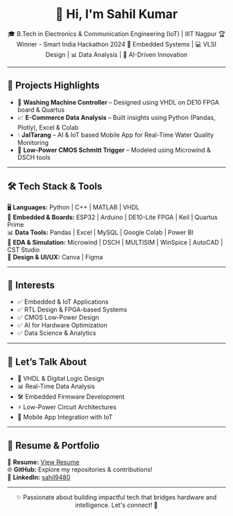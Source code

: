 <h1 align="center">👋 Hi, I'm Sahil Kumar</h1>
<p align="center">
🎓 B.Tech in Electronics & Communication Engineering (IoT) | IIIT Nagpur  
🏆 Winner - Smart India Hackathon 2024  
🔧 Embedded Systems | 💻 VLSI Design | 📊 Data Analysis | 🤖 AI-Driven Innovation  
</p>

---

## 🚀 Projects Highlights

- 🧼 <strong>Washing Machine Controller</strong> – Designed using VHDL on DE10 FPGA board & Quartus  
- 📈 <strong>E-Commerce Data Analysis</strong> – Built insights using Python (Pandas, Plotly), Excel & Colab  
- 💧 <strong>JalTarang</strong> – AI & IoT based Mobile App for Real-Time Water Quality Monitoring  
- 🔌 <strong>Low-Power CMOS Schmitt Trigger</strong> – Modeled using Microwind & DSCH tools  

---

## 🛠️ Tech Stack & Tools

🖥️ <strong>Languages:</strong> Python | C++ | MATLAB | VHDL  
📡 <strong>Embedded & Boards:</strong> ESP32 | Arduino | DE10-Lite FPGA | Keil | Quartus Prime  
📊 <strong>Data Tools:</strong> Pandas | Excel | MySQL | Google Colab | Power BI  
📐 <strong>EDA & Simulation:</strong> Microwind | DSCH | MULTISIM | WinSpice | AutoCAD | CST Studio  
🎨 <strong>Design & UI/UX:</strong> Canva | Figma

---

## 🎯 Interests

- ✅ Embedded & IoT Applications  
- ✅ RTL Design & FPGA-based Systems  
- ✅ CMOS Low-Power Design  
- ✅ AI for Hardware Optimization  
- ✅ Data Science & Analytics  

---

## 💬 Let’s Talk About

- 🧠 VHDL & Digital Logic Design  
- 📊 Real-Time Data Analysis  
- 🛠️ Embedded Firmware Development  
- ⚡ Low-Power Circuit Architectures  
- 📲 Mobile App Integration with IoT  

---

## 📂 Resume & Portfolio

📄 <strong>Resume:</strong> [View Resume](https://your-link.com)  
🌐 <strong>GitHub:</strong> Explore my repositories & contributions!  
🔗 <strong>LinkedIn:</strong> [sahil9480](https://linkedin.com/in/sahil9480)

---

<p align="center">
✨ Passionate about building impactful tech that bridges hardware and intelligence. Let's connect! 🤝
</p>
